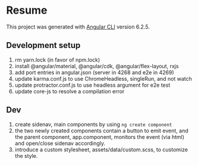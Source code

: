 # Resume

This project was generated with [Angular CLI](https://github.com/angular/angular-cli) version 6.2.5.

## Development setup

1. rm yarn.lock (in favor of npm.lock)
2. install @angular/material, @angular/cdk, @angular/flex-layout, rxjs
3. add port entries in angular.json (server in 4268 and e2e in 4269)
4. update karma.conf.js to use ChromeHeadless, singleRun, and not watch
5. update protractor.conf.js to use headless argument for e2e test
6. update core-js to resolve a compilation error

## Dev

1. create sidenav, main components by using ``ng create component``
2. the two newly created components contain a button to emit event, and the 
   parent component, app.component, monitors the event (via html) and open/close
   sidenav accordingly.
3. introduce a custom stylesheet, assets/data/custom.scss, to customize the style. 